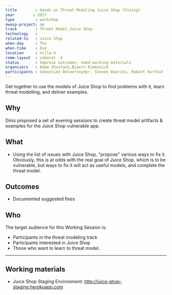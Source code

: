 ```yaml
---
title        : Hands on Threat Modeling Juice Shop (Fixing)
year		: 2017
type         : workshop
owasp-project: no
track        : Threat Model,Juice Shop
technology   :
related-to   : Juice Shop
when-day     : Thu
when-time    : Eve
location     : Villa-4
romm-layout  : cabaret -4
status       : Improve outcomes; need-working materials
organizers   : Adam Shostack,Bjoern Kimminich
participants : Sebastien Deleersnyder, Steven Wierckx, Robert Hurlbut
---
```


Get together to use the models of Juice Shop to find problems with it, learn threat modelling, and deliver examples.

## Why

Dinis proposed a set of evening sessions to create threat model artifacts & examples for the Juice Shop vulnerable app.

## What

- Using the list of issues with Juice Shop, "propose" various ways to fix it.  Obviously, this is at odds with the real goal of Juice Shop, which is to be vulnerable, but ways to fix it will act as useful models, and complete the threat model.

## Outcomes

- Documented suggested fixes

## Who

The target audience for this Working Session is:

- Participants in the threat modeling track
- Participants interested in Juice Shop
- Those who want to learn to threat model.

--- 

## Working materials

* Juice Shop Staging Environment: <http://juice-shop-staging.herokuapp.com>
